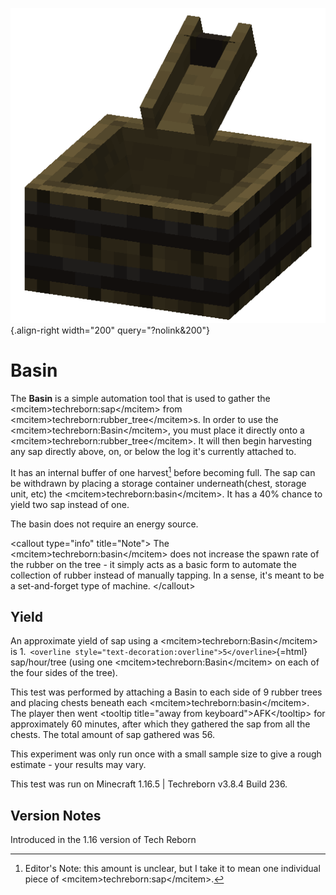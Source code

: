 ![basin.png](/media/mods/techreborn/basin.png){.align-right width="200" query="?nolink&200"}

# Basin

The **Basin** is a simple automation tool that is used to gather the \<mcitem\>techreborn:sap\</mcitem\> from \<mcitem\>techreborn:rubber_tree\</mcitem\>s. In order to use the \<mcitem\>techreborn:Basin\</mcitem\>, you must place it directly onto a \<mcitem\>techreborn:rubber_tree\</mcitem\>. It will then begin harvesting any sap directly above, on, or below the log it's currently attached to.

It has an internal buffer of one harvest[^1] before becoming full. The sap can be withdrawn by placing a storage container underneath(chest, storage unit, etc) the \<mcitem\>techreborn:basin\</mcitem\>. It has a 40% chance to yield two sap instead of one.

The basin does not require an energy source.

\<callout type="info" title="Note"\> The \<mcitem\>techreborn:basin\</mcitem\> does not increase the spawn rate of the rubber on the tree - it simply acts as a basic form to automate the collection of rubber instead of manually tapping. In a sense, it's meant to be a set-and-forget type of machine. \</callout\>

## Yield

An approximate yield of sap using a \<mcitem\>techreborn:Basin\</mcitem\> is 1.` <overline style="text-decoration:overline">5</overline>`{=html} sap/hour/tree (using one \<mcitem\>techreborn:Basin\</mcitem\> on each of the four sides of the tree).

This test was performed by attaching a Basin to each side of 9 rubber trees and placing chests beneath each \<mcitem\>techreborn:basin\</mcitem\>. The player then went \<tooltip title="away from keyboard"\>AFK\</tooltip\> for approximately 60 minutes, after which they gathered the sap from all the chests. The total amount of sap gathered was 56.

This experiment was only run once with a small sample size to give a rough estimate - your results may vary.

This test was run on Minecraft 1.16.5 \| Techreborn v3.8.4 Build 236.

## Version Notes

Introduced in the 1.16 version of Tech Reborn

[^1]: Editor's Note: this amount is unclear, but I take it to mean one individual piece of \<mcitem\>techreborn:sap\</mcitem\>.
